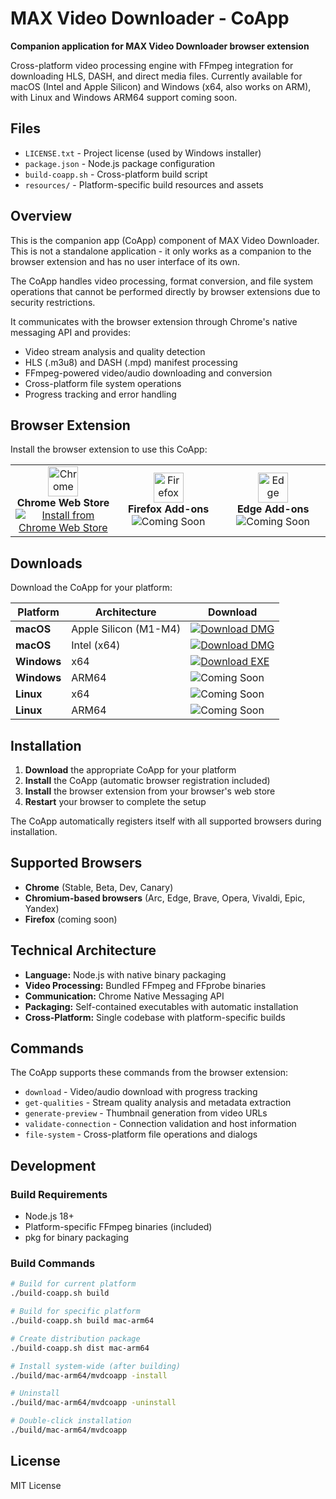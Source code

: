 # MAX Video Downloader - CoApp

**Companion application for MAX Video Downloader browser extension**

Cross-platform video processing engine with FFmpeg integration for downloading HLS, DASH, and direct media files. Currently available for macOS (Intel and Apple Silicon) and Windows (x64, also works on ARM), with Linux and Windows ARM64 support coming soon.

## Files

- `LICENSE.txt` - Project license (used by Windows installer)
- `package.json` - Node.js package configuration
- `build-coapp.sh` - Cross-platform build script
- `resources/` - Platform-specific build resources and assets

## Overview

This is the companion app (CoApp) component of MAX Video Downloader. This is not a standalone application - it only works as a companion to the browser extension and has no user interface of its own.

The CoApp handles video processing, format conversion, and file system operations that cannot be performed directly by browser extensions due to security restrictions.

It communicates with the browser extension through Chrome's native messaging API and provides:

- Video stream analysis and quality detection
- HLS (.m3u8) and DASH (.mpd) manifest processing  
- FFmpeg-powered video/audio downloading and conversion
- Cross-platform file system operations
- Progress tracking and error handling

## Browser Extension

Install the browser extension to use this CoApp:

<table>
<tr>
<td align="center" width="200">
<img src="https://raw.githubusercontent.com/alrra/browser-logos/master/src/chrome/chrome_48x48.png" width="48" height="48" alt="Chrome"><br>
<strong>Chrome Web Store</strong><br>
<a href="https://chromewebstore.google.com/detail/max-video-downloader-%E2%80%93-do/kjinbaahkmjgkkedfdgpkkelehofieke?utm_campaign=readme-btn&utm_medium=button&utm_source=github">
<img src="https://img.shields.io/badge/Install-4285F4?style=for-the-badge&logo=google-chrome&logoColor=white" alt="Install from Chrome Web Store">
</a>
</td>
<td align="center" width="200">
<img src="https://raw.githubusercontent.com/alrra/browser-logos/master/src/firefox/firefox_48x48.png" width="48" height="48" alt="Firefox"><br>
<strong>Firefox Add-ons</strong><br>
<img src="https://img.shields.io/badge/Coming_Soon-cccccc?style=for-the-badge&logo=firefox&logoColor=999999" alt="Coming Soon">
</td>
<td align="center" width="200">
<img src="https://raw.githubusercontent.com/alrra/browser-logos/master/src/edge/edge_48x48.png" width="48" height="48" alt="Edge"><br>
<strong>Edge Add-ons</strong><br>
<img src="https://img.shields.io/badge/Coming_Soon-cccccc?style=for-the-badge&logo=microsoft-edge&logoColor=999999" alt="Coming Soon">
</td>
</tr>
</table>

## Downloads

Download the CoApp for your platform:

| Platform | Architecture | Download |
|----------|-------------|----------|
| **macOS** | Apple Silicon (M1-M4) | [![Download DMG](https://img.shields.io/badge/Download_DMG-000000?style=for-the-badge&logo=apple&logoColor=white)](https://github.com/Suwot/mvd-coapp/releases/latest/download/mvdcoapp-mac-arm64.dmg) |
| **macOS** | Intel (x64) | [![Download DMG](https://img.shields.io/badge/Download_DMG-000000?style=for-the-badge&logo=apple&logoColor=white)](https://github.com/Suwot/mvd-coapp/releases/latest/download/mvdcoapp-mac-x64.dmg) |
| **Windows** | x64 | [![Download EXE](https://img.shields.io/badge/Download_EXE-0078D4?style=for-the-badge&logo=windows&logoColor=white)](https://github.com/Suwot/mvd-coapp/releases/latest/download/mvdcoapp-win-x64.exe) |
| **Windows** | ARM64 | ![Coming Soon](https://img.shields.io/badge/Coming_Soon-cccccc?style=for-the-badge&logo=windows&logoColor=999999) |
| **Linux** | x64 | ![Coming Soon](https://img.shields.io/badge/Coming_Soon-cccccc?style=for-the-badge&logo=linux&logoColor=999999) |
| **Linux** | ARM64 | ![Coming Soon](https://img.shields.io/badge/Coming_Soon-cccccc?style=for-the-badge&logo=linux&logoColor=999999) |

## Installation

1. **Download** the appropriate CoApp for your platform
2. **Install** the CoApp (automatic browser registration included)
3. **Install** the browser extension from your browser's web store
4. **Restart** your browser to complete the setup

The CoApp automatically registers itself with all supported browsers during installation.

## Supported Browsers

- **Chrome** (Stable, Beta, Dev, Canary)
- **Chromium-based browsers** (Arc, Edge, Brave, Opera, Vivaldi, Epic, Yandex)
- **Firefox** (coming soon)

## Technical Architecture

- **Language:** Node.js with native binary packaging
- **Video Processing:** Bundled FFmpeg and FFprobe binaries
- **Communication:** Chrome Native Messaging API
- **Packaging:** Self-contained executables with automatic installation
- **Cross-Platform:** Single codebase with platform-specific builds

## Commands

The CoApp supports these commands from the browser extension:

- `download` - Video/audio download with progress tracking
- `get-qualities` - Stream quality analysis and metadata extraction  
- `generate-preview` - Thumbnail generation from video URLs
- `validate-connection` - Connection validation and host information
- `file-system` - Cross-platform file operations and dialogs

## Development

### Build Requirements

- Node.js 18+
- Platform-specific FFmpeg binaries (included)
- pkg for binary packaging

### Build Commands

```bash
# Build for current platform
./build-coapp.sh build

# Build for specific platform  
./build-coapp.sh build mac-arm64

# Create distribution package
./build-coapp.sh dist mac-arm64

# Install system-wide (after building)
./build/mac-arm64/mvdcoapp -install

# Uninstall
./build/mac-arm64/mvdcoapp -uninstall

# Double-click installation
./build/mac-arm64/mvdcoapp
```

## License

MIT License